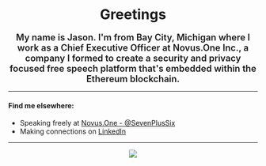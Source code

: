 <h1 align="center">Greetings</h1>

<p align="center">
  <span style="font-size: 18px; font-weight: 600">My name is Jason. I'm from Bay City, Michigan where I work as a Chief Executive Officer at Novus.One Inc., a company I formed to create a security and privacy focused free speech platform that's embedded within the Ethereum blockchain.</span>
</p>
<hr />
<h4>Find me elsewhere:</h4>

- Speaking freely at [Novus.One - @SevenPlusSix](https://novus.one/SevenPlusSix)
- Making connections on [LinkedIn](https://www.linkedin.com/in/jasongromaski/)

---
<p align="center">
<a href="https://github.com/JasonNeale/github-readme-stats"><img src="https://github-readme-stats.vercel.app/api?username=JasonNeale&show_icons=true&count_private=true&hide=stars&theme=merko" /></a>
</p>
